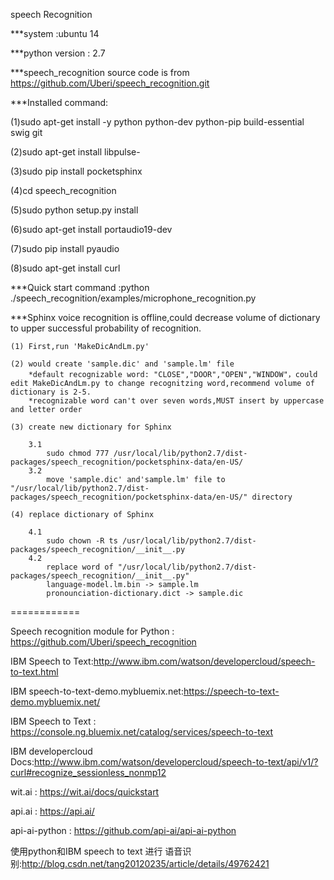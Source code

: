 speech Recognition

***system :ubuntu 14

***python version : 2.7

***speech_recognition source code is from https://github.com/Uberi/speech_recognition.git


***Installed command:

(1)sudo apt-get install -y python python-dev python-pip build-essential swig git

(2)sudo apt-get install libpulse-

(3)sudo pip install pocketsphinx

(4)cd speech_recognition

(5)sudo python setup.py install

(6)sudo apt-get install portaudio19-dev

(7)sudo pip install pyaudio

(8)sudo apt-get install curl




***Quick start command :python ./speech_recognition/examples/microphone_recognition.py	
	
***Sphinx voice recognition is offline,could decrease volume of dictionary to upper successful probability of recognition.
	
	(1) First,run 'MakeDicAndLm.py'
	
	(2) would create 'sample.dic' and 'sample.lm' file
		*default recognizable word: "CLOSE","DOOR","OPEN","WINDOW"，could edit MakeDicAndLm.py to change recognitzing word,recommend volume of dictionary is 2-5.
		*recognizable word can't over seven words,MUST insert by uppercase and letter order
	
	(3) create new dictionary for Sphinx 

		3.1	
			sudo chmod 777 /usr/local/lib/python2.7/dist-packages/speech_recognition/pocketsphinx-data/en-US/
		3.2 
			move 'sample.dic' and'sample.lm' file to "/usr/local/lib/python2.7/dist-packages/speech_recognition/pocketsphinx-data/en-US/" directory
	
	(4) replace dictionary of Sphinx  

		4.1
			sudo chown -R ts /usr/local/lib/python2.7/dist-packages/speech_recognition/__init__.py
		4.2
			replace word of "/usr/local/lib/python2.7/dist-packages/speech_recognition/__init__.py"
			language-model.lm.bin -> sample.lm
			pronounciation-dictionary.dict -> sample.dic
	
		
		
		
	

============

Speech recognition module for Python : https://github.com/Uberi/speech_recognition

IBM Speech to Text:http://www.ibm.com/watson/developercloud/speech-to-text.html

IBM speech-to-text-demo.mybluemix.net:https://speech-to-text-demo.mybluemix.net/

IBM Speech to Text : https://console.ng.bluemix.net/catalog/services/speech-to-text

IBM developercloud Docs:http://www.ibm.com/watson/developercloud/speech-to-text/api/v1/?curl#recognize_sessionless_nonmp12

wit.ai : https://wit.ai/docs/quickstart

api.ai : https://api.ai/

api-ai-python : https://github.com/api-ai/api-ai-python

使用python和IBM speech to text 进行 语音识别:http://blog.csdn.net/tang20120235/article/details/49762421


